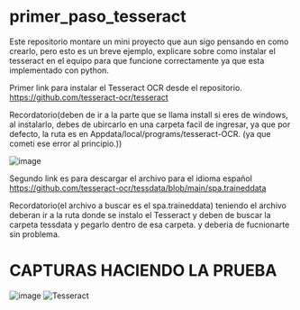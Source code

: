 
# primer_paso_tesseract
Este repositorio montare un mini proyecto que aun sigo pensando en como crearlo, pero esto es un breve ejemplo, explicare sobre como instalar el tesseract en el equipo para que funcione correctamente ya que esta implementado con python.

Primer link para instalar el Tesseract OCR desde el repositorio.
https://github.com/tesseract-ocr/tesseract

Recordatorio(deben de ir a la parte que se llama install si eres de windows, al instalarlo, debes de ubircarlo en una carpeta facil de ingresar, ya que por defecto, la ruta es en Appdata/local/programs/tesseract-OCR. (ya que cometi ese error al principio.))

![image](https://github.com/user-attachments/assets/7719b898-99b0-4da3-b1a8-047dca4cf210)

Segundo link es para descargar el archivo para el idioma español 
https://github.com/tesseract-ocr/tessdata/blob/main/spa.traineddata

Recordatorio(el archivo a buscar es el spa.traineddata) 
teniendo el archivo deberan ir a la ruta donde se instalo el Tesseract y deben de buscar la carpeta <a>tessdata</a> y pegarlo dentro de esa carpeta. y deberia de fucnionarte sin problema.

<h1>CAPTURAS HACIENDO LA PRUEBA</h1>

![image](https://github.com/user-attachments/assets/c4f28c71-9659-4f9e-8839-9efc68adb894)
![Tesseract](https://github.com/user-attachments/assets/4f606b0a-c316-4e24-ac83-f32eddf9c967)
